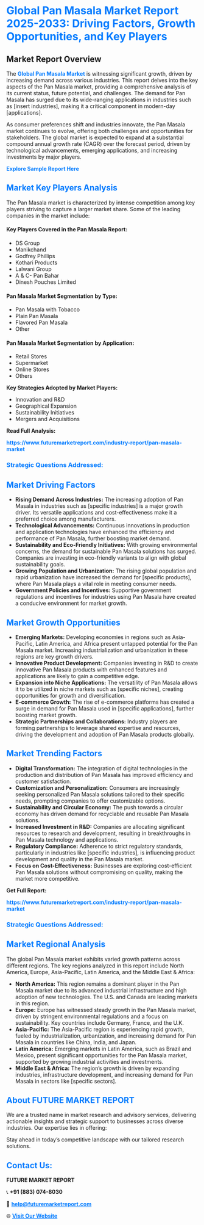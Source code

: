 <h1 style="color: #007BFF;">Global Pan Masala Market Report 2025-2033: Driving Factors, Growth Opportunities, and Key Players</h1>

<section id="overview">
<h2>Market Report Overview</h2>
<p>The <a href="https://www.futuremarketreport.com/industry-report/pan-masala-market" style="color: #007BFF; text-decoration: none;"><strong>Global Pan Masala Market</strong></a> is witnessing significant growth, driven by increasing demand across various industries. This report delves into the key aspects of the Pan Masala market, providing a comprehensive analysis of its current status, future potential, and challenges. The demand for Pan Masala has surged due to its wide-ranging applications in industries such as [insert industries], making it a critical component in modern-day [applications].</p>
<p>As consumer preferences shift and industries innovate, the Pan Masala market continues to evolve, offering both challenges and opportunities for stakeholders. The global market is expected to expand at a substantial compound annual growth rate (CAGR) over the forecast period, driven by technological advancements, emerging applications, and increasing investments by major players.</p>
</section>

<section id="overview">
<p><a href="https://www.futuremarketreport.com/request-sample/reportId=97080" style="color: #007BFF; text-decoration: none;"><strong>Explore Sample Report Here</strong></a></p>
</section>

<section id="key-players">
<h2 style="color: #007BFF;">Market Key Players Analysis</h2>
<p>The Pan Masala market is characterized by intense competition among key players striving to capture a larger market share. Some of the leading companies in the market include:</p>
<h4>Key Players Covered in the Pan Masala Report:</h4>
<ul><li>DS Group</li><li>Manikchand</li><li>Godfrey Phillips</li><li>Kothari Products</li><li>Lalwani Group</li><li>A &amp; C- Pan Bahar</li><li>Dinesh Pouches Limited</li></ul>
<h4>Pan Masala Market Segmentation by Type:</h4>
<ul><li>Pan Masala with Tobacco</li><li>Plain Pan Masala</li><li>Flavored Pan Masala</li><li>Other</li></ul>

<h4>Pan Masala Market Segmentation by Application:</h4>
<ul><li>Retail Stores</li><li>Supermarket</li><li>Online Stores</li><li>Others</li></ul>
<p><strong>Key Strategies Adopted by Market Players:</strong></p>
<ul>
<li>Innovation and R&D</li>
<li>Geographical Expansion</li>
<li>Sustainability Initiatives</li>
<li>Mergers and Acquisitions</li>
</ul>
</section>

<section>
<p><strong>Read Full Analysis: </strong></p><a href="https://www.futuremarketreport.com/industry-report/pan-masala-market" style="color: #007BFF; text-decoration: none;"><strong>https://www.futuremarketreport.com/industry-report/pan-masala-market</strong></a>
<h3 style="color: #007BFF;">Strategic Questions Addressed:</h3>
</section>

<section id="driving-factors">
<h2 style="color: #007BFF;">Market Driving Factors</h2>
<ul>
<li><strong>Rising Demand Across Industries:</strong> The increasing adoption of Pan Masala in industries such as [specific industries] is a major growth driver. Its versatile applications and cost-effectiveness make it a preferred choice among manufacturers.</li>
<li><strong>Technological Advancements:</strong> Continuous innovations in production and application technologies have enhanced the efficiency and performance of Pan Masala, further boosting market demand.</li>
<li><strong>Sustainability and Eco-Friendly Initiatives:</strong> With growing environmental concerns, the demand for sustainable Pan Masala solutions has surged. Companies are investing in eco-friendly variants to align with global sustainability goals.</li>
<li><strong>Growing Population and Urbanization:</strong> The rising global population and rapid urbanization have increased the demand for [specific products], where Pan Masala plays a vital role in meeting consumer needs.</li>
<li><strong>Government Policies and Incentives:</strong> Supportive government regulations and incentives for industries using Pan Masala have created a conducive environment for market growth.</li>
</ul>
</section>

<section id="growth-opportunities">
<h2 style="color: #007BFF;">Market Growth Opportunities</h2>
<ul>
<li><strong>Emerging Markets:</strong> Developing economies in regions such as Asia-Pacific, Latin America, and Africa present untapped potential for the Pan Masala market. Increasing industrialization and urbanization in these regions are key growth drivers.</li>
<li><strong>Innovative Product Development:</strong> Companies investing in R&D to create innovative Pan Masala products with enhanced features and applications are likely to gain a competitive edge.</li>
<li><strong>Expansion into Niche Applications:</strong> The versatility of Pan Masala allows it to be utilized in niche markets such as [specific niches], creating opportunities for growth and diversification.</li>
<li><strong>E-commerce Growth:</strong> The rise of e-commerce platforms has created a surge in demand for Pan Masala used in [specific applications], further boosting market growth.</li>
<li><strong>Strategic Partnerships and Collaborations:</strong> Industry players are forming partnerships to leverage shared expertise and resources, driving the development and adoption of Pan Masala products globally.</li>
</ul>
</section>

<section id="trending-factors">
<h2 style="color: #007BFF;">Market Trending Factors</h2>
<ul>
<li><strong>Digital Transformation:</strong> The integration of digital technologies in the production and distribution of Pan Masala has improved efficiency and customer satisfaction.</li>
<li><strong>Customization and Personalization:</strong> Consumers are increasingly seeking personalized Pan Masala solutions tailored to their specific needs, prompting companies to offer customizable options.</li>
<li><strong>Sustainability and Circular Economy:</strong> The push towards a circular economy has driven demand for recyclable and reusable Pan Masala solutions.</li>
<li><strong>Increased Investment in R&D:</strong> Companies are allocating significant resources to research and development, resulting in breakthroughs in Pan Masala technology and applications.</li>
<li><strong>Regulatory Compliance:</strong> Adherence to strict regulatory standards, particularly in industries like [specific industries], is influencing product development and quality in the Pan Masala market.</li>
<li><strong>Focus on Cost-Effectiveness:</strong> Businesses are exploring cost-efficient Pan Masala solutions without compromising on quality, making the market more competitive.</li>
</ul>
</section>

<section>
<p><strong>Get Full Report: </strong></p><a href="https://www.futuremarketreport.com/industry-report/pan-masala-market" style="color: #007BFF; text-decoration: none;"><strong>https://www.futuremarketreport.com/industry-report/pan-masala-market</strong></a>
<h3 style="color: #007BFF;">Strategic Questions Addressed:</h3>
</section>


<section id="regional-analysis">
<h2 style="color: #007BFF;">Market Regional Analysis</h2>
<p>The global Pan Masala market exhibits varied growth patterns across different regions. The key regions analyzed in this report include North America, Europe, Asia-Pacific, Latin America, and the Middle East & Africa:</p>
<ul>
<li><strong>North America:</strong> This region remains a dominant player in the Pan Masala market due to its advanced industrial infrastructure and high adoption of new technologies. The U.S. and Canada are leading markets in this region.</li>
<li><strong>Europe:</strong> Europe has witnessed steady growth in the Pan Masala market, driven by stringent environmental regulations and a focus on sustainability. Key countries include Germany, France, and the U.K.</li>
<li><strong>Asia-Pacific:</strong> The Asia-Pacific region is experiencing rapid growth, fueled by industrialization, urbanization, and increasing demand for Pan Masala in countries like China, India, and Japan.</li>
<li><strong>Latin America:</strong> Emerging markets in Latin America, such as Brazil and Mexico, present significant opportunities for the Pan Masala market, supported by growing industrial activities and investments.</li>
<li><strong>Middle East & Africa:</strong> The region’s growth is driven by expanding industries, infrastructure development, and increasing demand for Pan Masala in sectors like [specific sectors].</li>
</ul>
</section>

<footer>
<h2 style="color: #007BFF;">About FUTURE MARKET REPORT</h2>
<p>We are a trusted name in market research and advisory services, delivering actionable insights and strategic support to businesses across diverse industries. Our expertise lies in offering:</p>

<p>Stay ahead in today’s competitive landscape with our tailored research solutions.</p>

<h2 style="color: #007BFF;">Contact Us:</h2>
<p><strong>FUTURE MARKET REPORT</strong></p>
<p>📞 <strong>+91 (883) 074-8030</strong></p>
<p>📧 <strong><a href="mailto:help@futuremarketreport.com" style="color: #007BFF;">help@futuremarketreport.com</a></strong></p>
<p>🌐 <strong><a href="https://www.futuremarketreport.com/" style="color: #007BFF;">Visit Our Website</a></strong></p>
</footer>